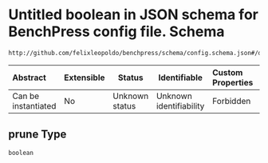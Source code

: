 # Untitled boolean in JSON schema for BenchPress config file. Schema

```txt
http://github.com/felixleopoldo/benchpress/schema/config.schema.json#/definitions/gobnilp/properties/prune
```




| Abstract            | Extensible | Status         | Identifiable            | Custom Properties | Additional Properties | Access Restrictions | Defined In                                                                  |
| :------------------ | ---------- | -------------- | ----------------------- | :---------------- | --------------------- | ------------------- | --------------------------------------------------------------------------- |
| Can be instantiated | No         | Unknown status | Unknown identifiability | Forbidden         | Allowed               | none                | [config.schema.json\*](../../out/config.schema.json "open original schema") |

## prune Type

`boolean`
